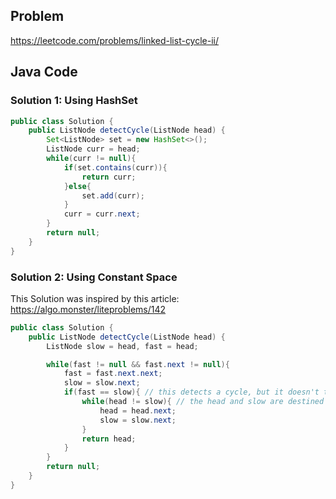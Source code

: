 ## Problem

https://leetcode.com/problems/linked-list-cycle-ii/

## Java Code

### Solution 1: Using HashSet
```java
public class Solution {
    public ListNode detectCycle(ListNode head) {
        Set<ListNode> set = new HashSet<>();
        ListNode curr = head;
        while(curr != null){
            if(set.contains(curr)){
                return curr;
            }else{
                set.add(curr);
            }
            curr = curr.next;
        }
        return null;
    }
}
```
### Solution 2: Using Constant Space
This Solution was inspired by this article: https://algo.monster/liteproblems/142
```java
public class Solution {
    public ListNode detectCycle(ListNode head) {
        ListNode slow = head, fast = head;

        while(fast != null && fast.next != null){
            fast = fast.next.next;
            slow = slow.next;
            if(fast == slow){ // this detects a cycle, but it doesn't tell us the cycle entrance.
                while(head != slow){ // the head and slow are destined to meet at the cycle entrance if they move at the same pace.
                    head = head.next;
                    slow = slow.next;
                }
                return head;
            }
        }
        return null;
    }
}
```